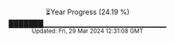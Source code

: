 <p align="center">
⏳Year Progress (24.19 %) <br>
███████▁▁▁▁▁▁▁▁▁▁▁▁▁▁▁▁▁▁▁▁▁▁▁ <br>
<sub>Updated: Fri, 29 Mar 2024 12:31:08 GMT</sub>
</p>

